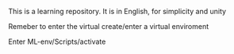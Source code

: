 This is a learning repository. It is in English, for simplicity and unity

Remeber to enter the virtual create/enter a virtual enviroment

Enter ML-env/Scripts/activate